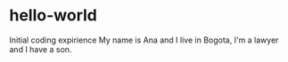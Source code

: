 # hello-world
Initial coding expirience
My name is Ana and I live in Bogota, I'm a lawyer and I have a son.
